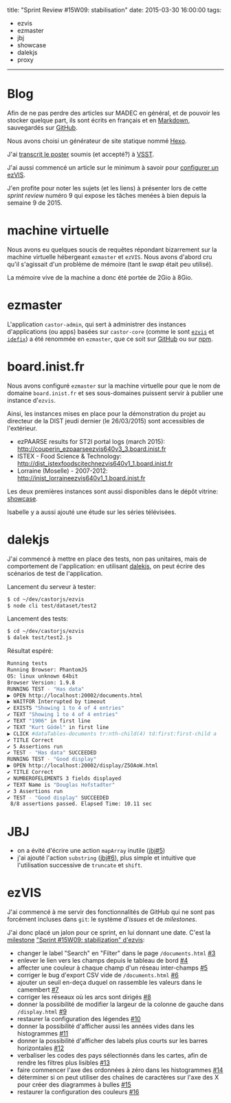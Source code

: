 title: "Sprint Review #15W09: stabilisation"
date: 2015-03-30 16:00:00
tags:
- ezvis
- ezmaster
- jbj
- showcase
- dalekjs
- proxy
---

# Blog

Afin de ne pas perdre des articles sur MADEC en général, et de pouvoir les stocker quelque part, ils sont écrits en français et en [Markdown](http://daringfireball.net/projects/markdown/syntax), sauvegardés sur [GitHub](https://github.com/madec-project/blogfr).

Nous avons choisi un générateur de site statique nommé [Hexo](http://hexo.io).

J'ai [transcrit le poster](/2015/03/13/Presentation/) soumis (et accepté?) à [VSST](http://atlas.irit.fr/).

J'ai aussi commencé un article sur le minimum à savoir pour [configurer un ezVIS](/2015/03/19/Configuration/).

J'en profite pour noter les sujets (et les liens) à présenter lors de cette *sprint review* numéro 9 qui expose les tâches menées à bien depuis la semaine 9 de 2015.


# machine virtuelle

Nous avons eu quelques soucis de requêtes répondant bizarrement sur la machine virtuelle hébergeant `ezmaster` et `ezVIS`. Nous avons d'abord cru qu'il s'agissait d'un problème de mémoire (tant le *swap* était peu utilisé).

La mémoire vive de la machine a donc été portée de 2Gio à 8Gio.


# ezmaster

L'application `castor-admin`, qui sert à administrer des instances d'applications (ou apps) basées sur `castor-core` (comme le sont [`ezvis`](http://github.com/madec-project/ezvis) et [`idefix`](https://github.com/termith-anr/idefix)) a été renommée en `ezmaster`, que ce soit sur [GitHub](https://github.com/madec-project/ezmaster) ou sur [npm](https://www.npmjs.com/package/ezmaster).


# board.inist.fr

Nous avons configuré `ezmaster` sur la machine virtuelle pour que le nom de domaine `board.inist.fr` et ses sous-domaines puissent servir à publier une instance d'`ezvis`.

Ainsi, les instances mises en place pour la démonstration du projet au directeur de la DIST jeudi dernier (le 26/03/2015) sont accessibles de l'extérieur.

- ezPAARSE results for ST2I portal logs (march 2015): http://couperin_ezpaarseezvis640v3_3.board.inist.fr
- ISTEX - Food Science & Technology: http://dist_istexfoodscitechnezvis640v1_1.board.inist.fr
- Lorraine (Moselle) - 2007-2012: http://inist_lorraineezvis640v1_1.board.inist.fr

Les deux premières instances sont aussi disponibles dans le dépôt vitrine: [showcase](https://github.com/madec-project/showcase).

Isabelle y a aussi ajouté une étude sur les séries télévisées.

# dalekjs

J'ai commencé à mettre en place des tests, non pas unitaires, mais de comportement de l'application: en utilisant [dalekjs](http://dalekjs.com), on peut écrire des scénarios de test de l'application.

Lancement du serveur à tester:
```bash
$ cd ~/dev/castorjs/ezvis
$ node cli test/dataset/test2
```

Lancement des tests:
```bash
$ cd ~/dev/castorjs/ezvis
$ dalek test/test2.js
```

Résultat espéré:
```bash
Running tests
Running Browser: PhantomJS
OS: linux unknown 64bit
Browser Version: 1.9.8
RUNNING TEST - "Has data"
▶ OPEN http://localhost:20002/documents.html
▶ WAITFOR Interrupted by timeout
✔ EXISTS "Showing 1 to 4 of 4 entries"
✔ TEXT "Showing 1 to 4 of 4 entries"
✔ TEXT "1906" in first line
✔ TEXT "Kurt Gödel" in first line
▶ CLICK #dataTables-documents tr:nth-child(4) td:first:first-child a
✔ TITLE Correct
✔ 5 Assertions run
✔ TEST - "Has data" SUCCEEDED
RUNNING TEST - "Good display"
▶ OPEN http://localhost:20002/display/Z5OAoW.html
✔ TITLE Correct
✔ NUMBEROFELEMENTS 3 fields displayed
✔ TEXT Name is "Douglas Hofstadter"
✔ 3 Assertions run
✔ TEST - "Good display" SUCCEEDED
 8/8 assertions passed. Elapsed Time: 10.11 sec
```

# JBJ

- on a évité d'écrire une action `mapArray` inutile ([jbj#5](https://github.com/castorjs/node-jbj/issues/5))
- j'ai ajouté l'action `substring` ([jbj#6](https://github.com/castorjs/node-jbj/issues/6)), plus simple et intuitive que l'utilisation successive de `truncate` et `shift`.

# ezVIS

J'ai commencé à me servir des fonctionnalités de GitHub qui ne sont pas forcément incluses dans `git`: le système d'*issues* et de *milestones*.

J'ai donc placé un jalon pour ce sprint, en lui donnant une date. C'est la [milestone](https://github.com/madec-project/ezvis/milestones?state=closed) ["Sprint #15W09: stabilization" d'ezvis](https://github.com/madec-project/ezvis/issues?q=milestone%3A%22Sprint+%2315W09%3A+stabilization%22):

- changer le label "Search" en "Filter" dans le page `/documents.html` [#3](https://github.com/madec-project/ezvis/issues/3)
- enlever le lien vers les champs depuis le tableau de bord [#4](https://github.com/madec-project/ezvis/issues/4)
- affecter une couleur à chaque champ d'un réseau inter-champs [#5](https://github.com/madec-project/ezvis/issues/5)
- corriger le bug d'export CSV vide de `/documents.html` [#6](https://github.com/madec-project/ezvis/issues/6)
- ajouter un seuil en-deça duquel on rassemble les valeurs dans le camembert [#7](https://github.com/madec-project/ezvis/issues/7)
- corriger les réseaux où les arcs sont dirigés [#8](https://github.com/madec-project/ezvis/issues/8)
- donner la possibilité de modifier la largeur de la colonne de gauche dans `/display.html` [#9](https://github.com/madec-project/ezvis/issues/9)
- restaurer la configuration des légendes [#10](https://github.com/madec-project/ezvis/issues/10)
- donner la possibilité d'afficher aussi les années vides dans les histogrammes [#11](https://github.com/madec-project/ezvis/issues/11)
- donner la possibilité d'afficher des labels plus courts sur les barres horizontales [#12](https://github.com/madec-project/ezvis/issues/12)
- verbaliser les codes des pays sélectionnés dans les cartes, afin de rendre les filtres plus lisibles [#13](https://github.com/madec-project/ezvis/issues/13)
- faire commencer l'axe des ordonnées à zéro dans les histogrammes [#14](https://github.com/madec-project/ezvis/issues/14)
- déterminer si on peut utiliser des chaînes de caractères sur l'axe des X pour créer des diagrammes à bulles [#15](https://github.com/madec-project/ezvis/issues/15)
- restaurer la configuration des couleurs [#16](https://github.com/madec-project/ezvis/issues/16)
